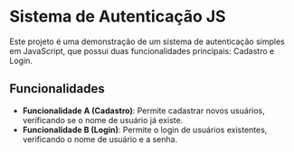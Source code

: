 # Sistema de Autenticação JS

Este projeto é uma demonstração de um sistema de autenticação simples em JavaScript, que possui duas funcionalidades principais: Cadastro e Login.

## Funcionalidades

- **Funcionalidade A (Cadastro)**: Permite cadastrar novos usuários, verificando se o nome de usuário já existe.
- **Funcionalidade B (Login)**: Permite o login de usuários existentes, verificando o nome de usuário e a senha.
